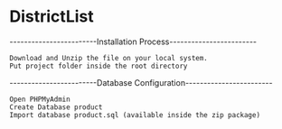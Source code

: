 # DistrictList

------------------------Installation Process------------------------

    Download and Unzip the file on your local system.
    Put project folder inside the root directory

------------------------Database Configuration------------------------

    Open PHPMyAdmin
    Create Database product
    Import database product.sql (available inside the zip package)
